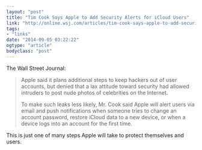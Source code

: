 ```yaml
---
layout: "post"
title: "Tim Cook Says Apple to Add Security Alerts for iCloud Users"
link: "http://online.wsj.com/articles/tim-cook-says-apple-to-add-security-alerts-for-icloud-users-1409880977?KEYWORDS=apple"
tags: 
- "links"
date: "2014-09-05 03:22:22"
ogtype: "article"
bodyclass: "post"
---
```


The Wall Street Journal:

> Apple said it plans additional steps to keep hackers out of user accounts, but denied that a lax attitude toward security had allowed intruders to post nude photos of celebrities on the Internet.
> 
>  To make such leaks less likely, Mr. Cook said Apple will alert users via email and push notifications when someone tries to change an account password, restore iCloud data to a new device, or when a device logs into an account for the first time.

This is just one of many steps Apple will take to protect themselves and users.